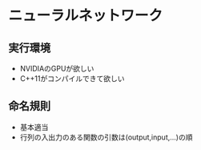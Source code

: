 # ニューラルネットワーク

## 実行環境
- NVIDIAのGPUが欲しい
- C++11がコンパイルできて欲しい

## 命名規則
- 基本適当
- 行列の入出力のある関数の引数は(output,input,...)の順
